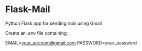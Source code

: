 # Flask-Mail
Python Flask app for sending mail using Gmail


Create an .env file containing:

EMAIL=your_account@gmail.com
PASSWORD=your_password
